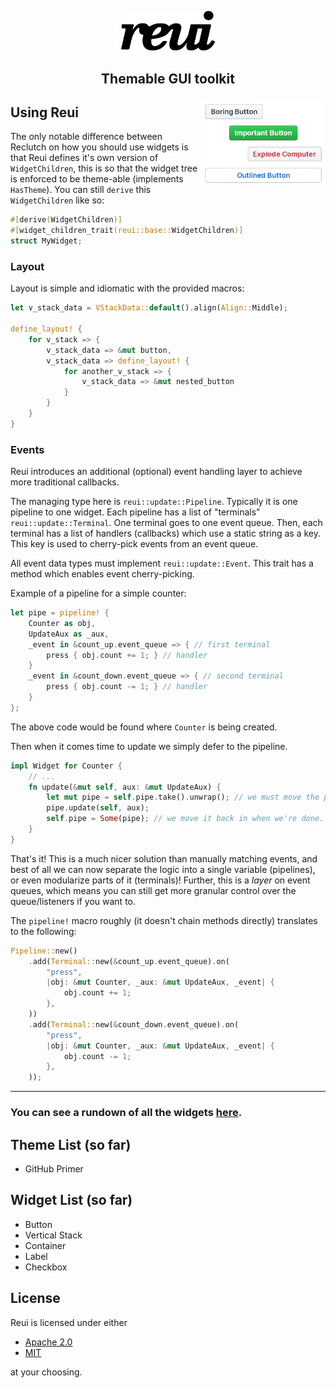 <p align="center">
    <img src=".media/reui.png" width="150px"/>
</p>

## <p align="center">Themable GUI toolkit</p>

<img align="right" src=".media/showcase.png" width="200px"/>

## Using Reui
The only notable difference between Reclutch on how you should use widgets is
that Reui defines it's own version of `WidgetChildren`, this is so that the widget
tree is enforced to be theme-able (implements `HasTheme`).
You can still `derive` this `WidgetChildren` like so:
```rust
#[derive(WidgetChildren)]
#[widget_children_trait(reui::base::WidgetChildren)]
struct MyWidget;
```

### Layout
Layout is simple and idiomatic with the provided macros:
```rust
let v_stack_data = VStackData::default().align(Align::Middle);

define_layout! {
    for v_stack => {
        v_stack_data => &mut button,
        v_stack_data => define_layout! {
            for another_v_stack => {
                v_stack_data => &mut nested_button
            }
        }
    }
}
```

### Events
Reui introduces an additional (optional) event handling layer to achieve more traditional callbacks.

The managing type here is `reui::update::Pipeline`. Typically it is one pipeline to one widget.
Each pipeline has a list of "terminals" `reui::update::Terminal`. One terminal goes to one event queue.
Then, each terminal has a list of handlers (callbacks) which use a static string as a key.
This key is used to cherry-pick events from an event queue.

All event data types must implement `reui::update::Event`. This trait has a method which enables event
cherry-picking.

Example of a pipeline for a simple counter:
```rust
let pipe = pipeline! {
    Counter as obj,
    UpdateAux as _aux,
    _event in &count_up.event_queue => { // first terminal
        press { obj.count += 1; } // handler
    }
    _event in &count_down.event_queue => { // second terminal
        press { obj.count -= 1; } // handler
    }
};
```
The above code would be found where `Counter` is being created.

Then when it comes time to update we simply defer to the pipeline.
```rust
impl Widget for Counter {
    // ...
    fn update(&mut self, aux: &mut UpdateAux) {
        let mut pipe = self.pipe.take().unwrap(); // we must move the pipeline out first or else the borrow checker will complain.
        pipe.update(self, aux);
        self.pipe = Some(pipe); // we move it back in when we're done.
    }
}
```

That's it! This is a much nicer solution than manually matching events, and best of all we can now separate the logic into a single variable (pipelines), or even modularize parts of it (terminals)! Further, this is a *layer* on event queues, which means you can still get more granular control over the queue/listeners if you want to.

The `pipeline!` macro roughly (it doesn't chain methods directly) translates to the following:
```rust
Pipeline::new()
    .add(Terminal::new(&count_up.event_queue).on(
        "press",
        |obj: &mut Counter, _aux: &mut UpdateAux, _event| {
            obj.count += 1;
        },
    ))
    .add(Terminal::new(&count_down.event_queue).on(
        "press",
        |obj: &mut Counter, _aux: &mut UpdateAux, _event| {
            obj.count -= 1;
        },
    ));
```

---

### You can see a rundown of all the widgets [here](Widgets.md).

## Theme List (so far)
- GitHub Primer

## Widget List (so far)
- Button
- Vertical Stack
- Container
- Label
- Checkbox

## License

Reui is licensed under either

- [Apache 2.0](https://www.apache.org/licenses/LICENSE-2.0)
- [MIT](http://opensource.org/licenses/MIT)

at your choosing.
